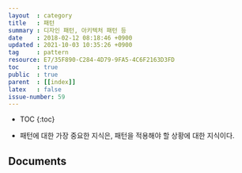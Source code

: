```yaml
---
layout  : category
title   : 패턴
summary : 디자인 패턴, 아키텍처 패턴 등
date    : 2018-02-12 08:18:46 +0900
updated : 2021-10-03 10:35:26 +0900
tag     : pattern
resource: E7/35F890-C284-4D79-9FA5-4C6F2163D3FD
toc     : true
public  : true
parent  : [[index]]
latex   : false
issue-number: 59
---
```

* TOC
{:toc}

* 패턴에 대한 가장 중요한 지식은, 패턴을 적용해야 할 상황에 대한 지식이다.

## Documents

